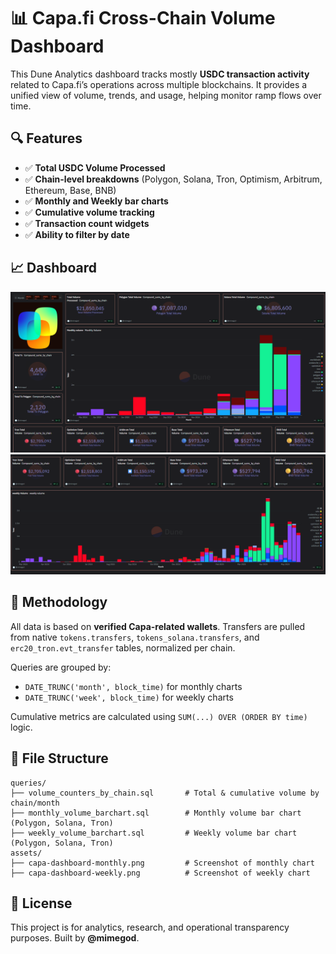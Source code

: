 # 📊 Capa.fi Cross-Chain Volume Dashboard

This Dune Analytics dashboard tracks mostly **USDC transaction activity** related to Capa.fi’s operations across multiple blockchains. It provides a unified view of volume, trends, and usage, helping monitor ramp flows over time.

## 🔍 Features

- ✅ **Total USDC Volume Processed**
- ✅ **Chain-level breakdowns** (Polygon, Solana, Tron, Optimism, Arbitrum, Ethereum, Base, BNB)
- ✅ **Monthly and Weekly bar charts**
- ✅ **Cumulative volume tracking**
- ✅ **Transaction count widgets**
- ✅ **Ability to filter by date**

## 📈 Dashboard

![Monthly Volume](/assets/capa-dashboard-monthly.png)
![Weekly Volume](/assets/capa-dashboard-weekly.png)

## 🧠 Methodology

All data is based on **verified Capa-related wallets**. Transfers are pulled from native `tokens.transfers`, `tokens_solana.transfers`, and `erc20_tron.evt_transfer` tables, normalized per chain.

Queries are grouped by:
- `DATE_TRUNC('month', block_time)` for monthly charts
- `DATE_TRUNC('week', block_time)` for weekly charts

Cumulative metrics are calculated using `SUM(...) OVER (ORDER BY time)` logic.

## 📂 File Structure

```
queries/
├── volume_counters_by_chain.sql       # Total & cumulative volume by chain/month
├── monthly_volume_barchart.sql        # Monthly volume bar chart (Polygon, Solana, Tron)
├── weekly_volume_barchart.sql         # Weekly volume bar chart (Polygon, Solana, Tron)
assets/
├── capa-dashboard-monthly.png         # Screenshot of monthly chart
├── capa-dashboard-weekly.png          # Screenshot of weekly chart
```

## 📎 License

This project is for analytics, research, and operational transparency purposes. Built by **@mimegod**.
